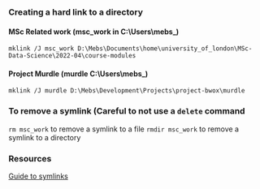 
### Creating a hard link to a directory

#### MSc Related work (msc_work in C:\Users\mebs_)
`mklink /J msc_work D:\Mebs\Documents\home\university_of_london\MSc-Data-Science\2022-04\course-modules`

#### Project Murdle (murdle C:\Users\mebs_) 
`mklink /J murdle D:\Mebs\Development\Projects\project-bwox\murdle`


### To remove a symlink (Careful to not use a `delete` command
`rm msc_work` to remove a symlink to a file
`rmdir msc_work` to remove a symlink to a directory


### Resources
[Guide to symlinks](https://www.howtogeek.com/howto/16226/complete-guide-to-symbolic-links-symlinks-on-windows-or-linux/)
